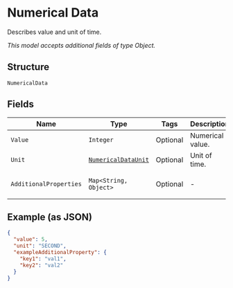 
# Numerical Data

Describes value and unit of time.

*This model accepts additional fields of type Object.*

## Structure

`NumericalData`

## Fields

| Name | Type | Tags | Description | Getter | Setter |
|  --- | --- | --- | --- | --- | --- |
| `Value` | `Integer` | Optional | Numerical value. | Integer getValue() | setValue(Integer value) |
| `Unit` | [`NumericalDataUnit`](../../doc/models/numerical-data-unit.md) | Optional | Unit of time. | NumericalDataUnit getUnit() | setUnit(NumericalDataUnit unit) |
| `AdditionalProperties` | `Map<String, Object>` | Optional | - | Object getAdditionalProperty(String key) | additionalProperty(String key, Object value) |

## Example (as JSON)

```json
{
  "value": 5,
  "unit": "SECOND",
  "exampleAdditionalProperty": {
    "key1": "val1",
    "key2": "val2"
  }
}
```

